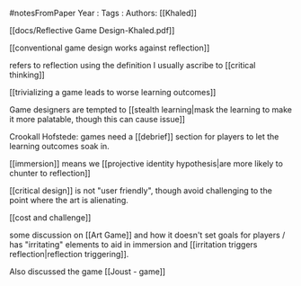 #notesFromPaper
Year   :
Tags   :
Authors: [[Khaled]]

[[docs/Reflective Game Design-Khaled.pdf]]

[[conventional game design works against reflection]]

refers to reflection using the definition I usually ascribe to [[critical thinking]]

[[trivializing a game leads to worse learning outcomes]]

Game designers are tempted to [[stealth learning|mask the learning to make it more palatable, though this can cause issue]]

Crookall Hofstede: games need a [[debrief]] section for players to let the learning outcomes soak in.

[[immersion]] means we [[projective identity hypothesis|are more likely to chunter to reflection]]

[[critical design]] is not "user friendly", though avoid challenging to the point where the art is alienating.

[[cost and challenge]]

some discussion on [[Art Game]] and how it doesn't set goals for players / has "irritating" elements to aid in immersion and [[irritation triggers reflection|reflection triggering]].

Also discussed the game [[Joust - game]]
